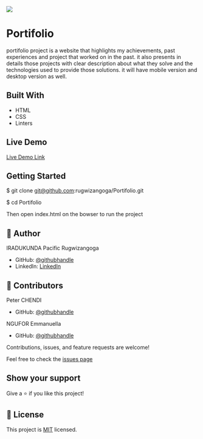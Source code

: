 
![](https://img.shields.io/badge/Microverse-blueviolet)

# Portifolio

portifolio project is a website that highlights my achievements, past experiences and project that worked   on in the past. it also presents in details those projects with clear description about what they solve and the technologies used to provide those solutions. it will have mobile version and desktop version as well. 


## Built With

- HTML
- CSS
- Linters

## Live Demo

[Live Demo Link](https://rugwizangoga.github.io/Portifolio/)

## Getting Started

$ git clone git@github.com:rugwizangoga/Portifolio.git

$ cd Portifolio

Then open index.html on the bowser to run the project

## 👤 Author

IRADUKUNDA Pacific Rugwizangoga

- GitHub: [@githubhandle](https://github.com/rugwizangoga)
- LinkedIn: [LinkedIn](https://www.linkedin.com/in/iradukunda-pacific-rugwizangoga)

## 🤝 Contributors

Peter CHENDI

- GitHub: [@githubhandle](https://github.com/anyepeter)

NGUFOR Emmanuella

- GitHub: [@githubhandle](https://github.com/Ngufor-emmanuella)

Contributions, issues, and feature requests are welcome!

Feel free to check the [issues page](../../issues/)

## Show your support

Give a ⭐️ if you like this project!

## 📝 License

This project is [MIT](./LICENSE.md) licensed.